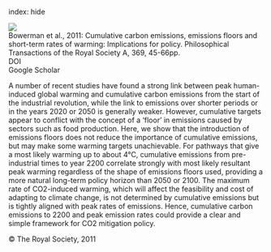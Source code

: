 index: hide

<div class="Citation">
    <div class="Citation-thumb CitationThumb-linked"  data-href="https://doi.org/10.1098/rsta.2010.0288">
      <img src="https://static.claimspace.cloud/climate-study-static/refs/thumbs/12/Bowerman_et_al_2011-thumb.png" />
    </div>

  <div class="Citation-body">
    <div class="Citation-text">Bowerman et al., 2011: Cumulative carbon emissions, emissions floors and short-term rates of warming: Implications for policy. <span class="Article-journal">Philosophical Transactions of the Royal Society A, </span><span class="Article-volume">369, </span>45-66pp.</div>
    <div class="Citation-links">
      <div class="CitationLink" data-href="https://doi.org/10.1098/rsta.2010.0288">
        <div class="CitationLink-icon CitationLink-Doi"></div>
        <div class="CitationLink-text">DOI</div>
      </div>
      <div class="CitationLink" data-href="https://scholar.google.com/scholar?q=10.1098/rsta.2010.0288">
        <div class="CitationLink-icon CitationLink-Scholar"></div>
        <div class="CitationLink-text">Google Scholar</div>
      </div>
    </div>
  </div>
</div>

A number of recent studies have found a strong link between peak human-induced global warming and cumulative carbon emissions from the start of the industrial revolution, while the link to emissions over shorter periods or in the years 2020 or 2050 is generally weaker. However, cumulative targets appear to conflict with the concept of a ‘floor’ in emissions caused by sectors such as food production. Here, we show that the introduction of emissions floors does not reduce the importance of cumulative emissions, but may make some warming targets unachievable. For pathways that give a most likely warming up to about 4°C, cumulative emissions from pre-industrial times to year 2200 correlate strongly with most likely resultant peak warming regardless of the shape of emissions floors used, providing a more natural long-term policy horizon than 2050 or 2100. The maximum rate of CO2-induced warming, which will affect the feasibility and cost of adapting to climate change, is not determined by cumulative emissions but is tightly aligned with peak rates of emissions. Hence, cumulative carbon emissions to 2200 and peak emission rates could provide a clear and simple framework for CO2 mitigation policy.

<div class="Citation-copy">
&copy; The Royal Society, 2011
</div>
